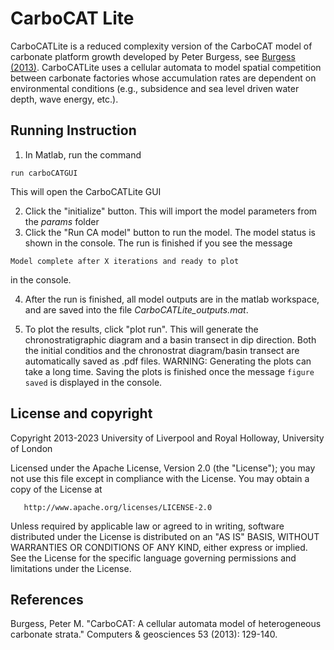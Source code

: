 # CarboCAT Lite

CarboCATLite is a reduced complexity version of the CarboCAT model of carbonate platform growth developed by Peter Burgess, see [Burgess (2013)](https://doi.org/10.1016/j.cageo.2011.08.026). CarboCATLite uses a cellular automata to model spatial competition between carbonate factories whose accumulation rates are dependent on environmental conditions (e.g., subsidence and sea level driven water depth, wave energy, etc.).

## Running Instruction

1. In Matlab, run the command

```{matlab}
run carboCATGUI
```

This will open the CarboCATLite GUI

2. Click the "initialize" button. This will import the model parameters from the _params_ folder
3. Click the "Run CA model" button to run the model. The model status is shown in the console. The run is finished if you see the message

```{matlab}
Model complete after X iterations and ready to plot
```

in the console.

4. After the run is finished, all model outputs are in the matlab workspace, and are saved into the file _CarboCATLite_outputs.mat_.

5. To plot the results, click "plot run". This will generate the chronostratigraphic diagram and a basin transect in dip direction. Both the initial conditios and the chronostrat diagram/basin transect are automatically saved as .pdf files. WARNING: Generating the plots can take a long time. Saving the plots is finished once the message ```figure saved``` is displayed in the console.

## License and copyright

Copyright 2013-2023 University of Liverpool and Royal Holloway, University of London

   Licensed under the Apache License, Version 2.0 (the "License");
   you may not use this file except in compliance with the License.
   You may obtain a copy of the License at

       http://www.apache.org/licenses/LICENSE-2.0

   Unless required by applicable law or agreed to in writing, software
   distributed under the License is distributed on an "AS IS" BASIS,
   WITHOUT WARRANTIES OR CONDITIONS OF ANY KIND, either express or implied.
   See the License for the specific language governing permissions and
   limitations under the License.

## References

   Burgess, Peter M. "CarboCAT: A cellular automata model of heterogeneous carbonate strata." Computers & geosciences 53 (2013): 129-140.
